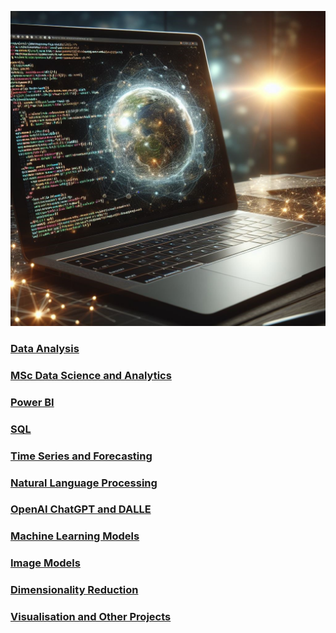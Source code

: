 ![](/images/AmendedLaptopImage.jpg)

### [Data Analysis](https://github.com/Auckland68/Data-Analysis)

### [MSc Data Science and Analytics](https://github.com/Auckland68/MScDataScience)

### [Power BI](https://github.com/Auckland68/PowerBIDashboards)

### [SQL](https://github.com/Auckland68/SQLProjects)

### [Time Series and Forecasting](https://github.com/Auckland68/TimeSeriesModelling)

### [Natural Language Processing](https://github.com/Auckland68/NLPModels)

### [OpenAI ChatGPT and DALLE](https://github.com/Auckland68/OpenAIProjects)

### [Machine Learning Models](https://github.com/Auckland68/ML-Models/blob/main/README.md)

### [Image Models](https://github.com/Auckland68/Computer-Vision)

### [Dimensionality Reduction](https://github.com/Auckland68/DimensionalityReduction)

### [Visualisation and Other Projects](https://github.com/Auckland68/Other-Techniques)



